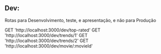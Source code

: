 ## Dev:

Rotas para Desenvolvimento, teste, e apresentação, e não para Produção

GET 'http://localhost:3000/dev/top-rated'
GET 'http://localhost:3000/dev/trends/1'
GET 'http://localhost:3000/dev/trends/2'
GET 'http://localhost:3000/dev/movie/:movieId'

